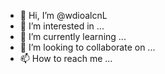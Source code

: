 - 👋 Hi, I’m @wdioalcnL
- 👀 I’m interested in ...
- 🌱 I’m currently learning ...
- 💞️ I’m looking to collaborate on ...
- 📫 How to reach me ...

<!---
wdioalcnL/wdioalcnL is a ✨ special ✨ repository because its `README.md` (this file) appears on your GitHub profile.
You can click the Preview link to take a look at your changes.
--->
